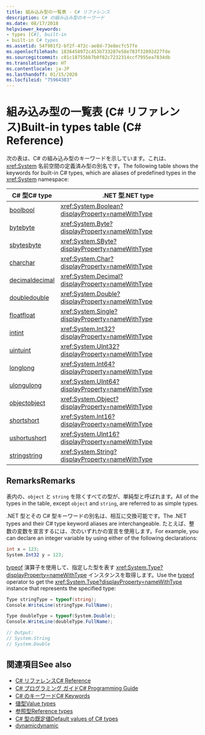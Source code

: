 ```yaml
---
title: 組み込み型の一覧表 - C# リファレンス
description: C# の組み込み型のキーワード
ms.date: 08/17/2018
helpviewer_keywords:
- types [C#], built-in
- built-in C# types
ms.assetid: 54f901f2-bf2f-472c-ae8d-73e8ecfc57fe
ms.openlocfilehash: 1836458972c453b733287e58e783f32892d27fde
ms.sourcegitcommit: c01c18755bb7b0f82c7232314ccf7955ea7834db
ms.translationtype: HT
ms.contentlocale: ja-JP
ms.lasthandoff: 01/15/2020
ms.locfileid: "75964383"
---
```

# <a name="built-in-types-table-c-reference"></a><span data-ttu-id="6368c-103">組み込み型の一覧表 (C# リファレンス)</span><span class="sxs-lookup"><span data-stu-id="6368c-103">Built-in types table (C# Reference)</span></span>

<span data-ttu-id="6368c-104">次の表は、C# の組み込み型のキーワードを示しています。これは、<xref:System> 名前空間の定義済み型の別名です。</span><span class="sxs-lookup"><span data-stu-id="6368c-104">The following table shows the keywords for built-in C# types, which are aliases of predefined types in the <xref:System> namespace:</span></span>

|<span data-ttu-id="6368c-105">C# 型</span><span class="sxs-lookup"><span data-stu-id="6368c-105">C# type</span></span>|<span data-ttu-id="6368c-106">.NET 型</span><span class="sxs-lookup"><span data-stu-id="6368c-106">.NET type</span></span>|  
|--------------|-------------------------|  
|[<span data-ttu-id="6368c-107">bool</span><span class="sxs-lookup"><span data-stu-id="6368c-107">bool</span></span>](../builtin-types/bool.md)|<xref:System.Boolean?displayProperty=nameWithType>|  
|[<span data-ttu-id="6368c-108">byte</span><span class="sxs-lookup"><span data-stu-id="6368c-108">byte</span></span>](../builtin-types/integral-numeric-types.md)|<xref:System.Byte?displayProperty=nameWithType>|  
|[<span data-ttu-id="6368c-109">sbyte</span><span class="sxs-lookup"><span data-stu-id="6368c-109">sbyte</span></span>](../builtin-types/integral-numeric-types.md)|<xref:System.SByte?displayProperty=nameWithType>|  
|[<span data-ttu-id="6368c-110">char</span><span class="sxs-lookup"><span data-stu-id="6368c-110">char</span></span>](../builtin-types/char.md)|<xref:System.Char?displayProperty=nameWithType>|  
|[<span data-ttu-id="6368c-111">decimal</span><span class="sxs-lookup"><span data-stu-id="6368c-111">decimal</span></span>](../builtin-types/floating-point-numeric-types.md)|<xref:System.Decimal?displayProperty=nameWithType>|  
|[<span data-ttu-id="6368c-112">double</span><span class="sxs-lookup"><span data-stu-id="6368c-112">double</span></span>](../builtin-types/floating-point-numeric-types.md)|<xref:System.Double?displayProperty=nameWithType>|  
|[<span data-ttu-id="6368c-113">float</span><span class="sxs-lookup"><span data-stu-id="6368c-113">float</span></span>](../builtin-types/floating-point-numeric-types.md)|<xref:System.Single?displayProperty=nameWithType>|  
|[<span data-ttu-id="6368c-114">int</span><span class="sxs-lookup"><span data-stu-id="6368c-114">int</span></span>](../builtin-types/integral-numeric-types.md)|<xref:System.Int32?displayProperty=nameWithType>|  
|[<span data-ttu-id="6368c-115">uint</span><span class="sxs-lookup"><span data-stu-id="6368c-115">uint</span></span>](../builtin-types/integral-numeric-types.md)|<xref:System.UInt32?displayProperty=nameWithType>|  
|[<span data-ttu-id="6368c-116">long</span><span class="sxs-lookup"><span data-stu-id="6368c-116">long</span></span>](../builtin-types/integral-numeric-types.md)|<xref:System.Int64?displayProperty=nameWithType>|  
|[<span data-ttu-id="6368c-117">ulong</span><span class="sxs-lookup"><span data-stu-id="6368c-117">ulong</span></span>](../builtin-types/integral-numeric-types.md)|<xref:System.UInt64?displayProperty=nameWithType>|  
|[<span data-ttu-id="6368c-118">object</span><span class="sxs-lookup"><span data-stu-id="6368c-118">object</span></span>](../builtin-types/reference-types.md)|<xref:System.Object?displayProperty=nameWithType>|  
|[<span data-ttu-id="6368c-119">short</span><span class="sxs-lookup"><span data-stu-id="6368c-119">short</span></span>](../builtin-types/integral-numeric-types.md)|<xref:System.Int16?displayProperty=nameWithType>|  
|[<span data-ttu-id="6368c-120">ushort</span><span class="sxs-lookup"><span data-stu-id="6368c-120">ushort</span></span>](../builtin-types/integral-numeric-types.md)|<xref:System.UInt16?displayProperty=nameWithType>|  
|[<span data-ttu-id="6368c-121">string</span><span class="sxs-lookup"><span data-stu-id="6368c-121">string</span></span>](../builtin-types/reference-types.md)|<xref:System.String?displayProperty=nameWithType>|  
  
## <a name="remarks"></a><span data-ttu-id="6368c-122">Remarks</span><span class="sxs-lookup"><span data-stu-id="6368c-122">Remarks</span></span>

<span data-ttu-id="6368c-123">表内の、`object` と `string` を除くすべての型が、単純型と呼ばれます。</span><span class="sxs-lookup"><span data-stu-id="6368c-123">All of the types in the table, except `object` and `string`, are referred to as simple types.</span></span>

<span data-ttu-id="6368c-124">.NET 型とその C# 型キーワードの別名は、相互に交換可能です。</span><span class="sxs-lookup"><span data-stu-id="6368c-124">The .NET types and their C# type keyword aliases are interchangeable.</span></span> <span data-ttu-id="6368c-125">たとえば、整数の変数を宣言するには、次のいずれかの宣言を使用します。</span><span class="sxs-lookup"><span data-stu-id="6368c-125">For example, you can declare an integer variable by using either of the following declarations:</span></span>

```csharp
int x = 123;
System.Int32 y = 123;
```

<span data-ttu-id="6368c-126">[typeof](../operators/type-testing-and-cast.md#typeof-operator) 演算子を使用して、指定した型を表す <xref:System.Type?displayProperty=nameWithType> インスタンスを取得します。</span><span class="sxs-lookup"><span data-stu-id="6368c-126">Use the [typeof](../operators/type-testing-and-cast.md#typeof-operator) operator to get the <xref:System.Type?displayProperty=nameWithType> instance that represents the specified type:</span></span>

```csharp
Type stringType = typeof(string);
Console.WriteLine(stringType.FullName);

Type doubleType = typeof(System.Double);
Console.WriteLine(doubleType.FullName);

// Output:
// System.String
// System.Double
```

## <a name="see-also"></a><span data-ttu-id="6368c-127">関連項目</span><span class="sxs-lookup"><span data-stu-id="6368c-127">See also</span></span>

- [<span data-ttu-id="6368c-128">C# リファレンス</span><span class="sxs-lookup"><span data-stu-id="6368c-128">C# Reference</span></span>](../index.md)
- [<span data-ttu-id="6368c-129">C# プログラミング ガイド</span><span class="sxs-lookup"><span data-stu-id="6368c-129">C# Programming Guide</span></span>](../../programming-guide/index.md)
- [<span data-ttu-id="6368c-130">C# のキーワード</span><span class="sxs-lookup"><span data-stu-id="6368c-130">C# Keywords</span></span>](index.md)
- [<span data-ttu-id="6368c-131">値型</span><span class="sxs-lookup"><span data-stu-id="6368c-131">Value types</span></span>](value-types.md)
- [<span data-ttu-id="6368c-132">参照型</span><span class="sxs-lookup"><span data-stu-id="6368c-132">Reference types</span></span>](reference-types.md)
- [<span data-ttu-id="6368c-133">C# 型の既定値</span><span class="sxs-lookup"><span data-stu-id="6368c-133">Default values of C# types</span></span>](../builtin-types/default-values.md)
- [<span data-ttu-id="6368c-134">dynamic</span><span class="sxs-lookup"><span data-stu-id="6368c-134">dynamic</span></span>](../builtin-types/reference-types.md#the-dynamic-type)

